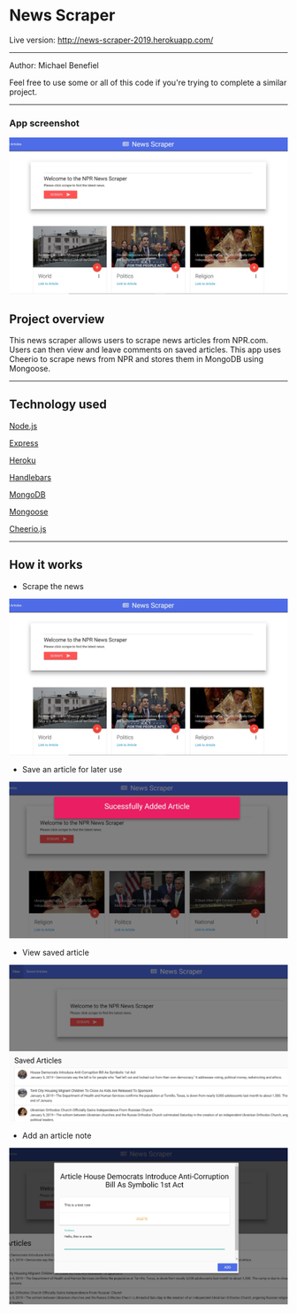 <h1>News Scraper</h1>

Live version: http://news-scraper-2019.herokuapp.com/
<hr></hr>

Author: Michael Benefiel

Feel free to use some or all of this code if you're trying to complete a similar project.
<hr></hr>

<h3> App screenshot </h3>

![alt text](https://raw.githubusercontent.com/mjbenefiel/news-scraper/master/public/assets/img/news-image.jpg "News Scraper")

<h2> Project overview</h2>
This news scraper allows users to scrape news articles from NPR.com. Users can then view and leave comments on saved articles. This app uses Cheerio to scrape news from NPR and stores them in MongoDB using Mongoose. 

<hr></hr>

<h2>Technology used</h2>

[Node.js](https://nodejs.org/en/)

[Express](https://expressjs.com/)

[Heroku](https://heroku.com/)

[Handlebars](https://handlebarsjs.com/)

[MongoDB](https://www.mongodb.com/)

[Mongoose](https://mongoosejs.com/)

[Cheerio.js](https://cheerio.js.org/)

<hr></hr>

<h2>How it works</h2>

- Scrape the news

<p></p>

![alt text](https://raw.githubusercontent.com/mjbenefiel/news-scraper/master/public/assets/img/news-image.jpg "News Scraper")

- Save an article for later use
<p></p>

![alt text](https://raw.githubusercontent.com/mjbenefiel/news-scraper/master/public/assets/img/add-article.jpg "News Scraper")

- View saved article

<p></p>

![alt text](https://raw.githubusercontent.com/mjbenefiel/news-scraper/master/public/assets/img/view-saved-article.jpg "News Scraper")

- Add an article note

<p></p>

![alt text](https://raw.githubusercontent.com/mjbenefiel/news-scraper/master/public/assets/img/add-note.jpg "News Scraper")